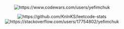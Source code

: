 
<div display=flex; align-items=flex-start; flex-direction=row;>
  <p align="center"	>  <img  src="https://www.codewars.com/users/yefimchuk/badges/large" alt="https://www.codewars.com/users/yefimchuk" />

   <p align="center"	> <img src="https://leetcode-stats-six.vercel.app/api?username=KnlnKS&theme=dark" alt="https://github.com/KnlnKS/leetcode-stats" />
   <img  src="https://github-readme-stackoverflow.vercel.app/?userID=17754802&theme=dark" alt="https://stackoverflow.com/users/17754802/yefimchuk" />
</div>
  </div>

